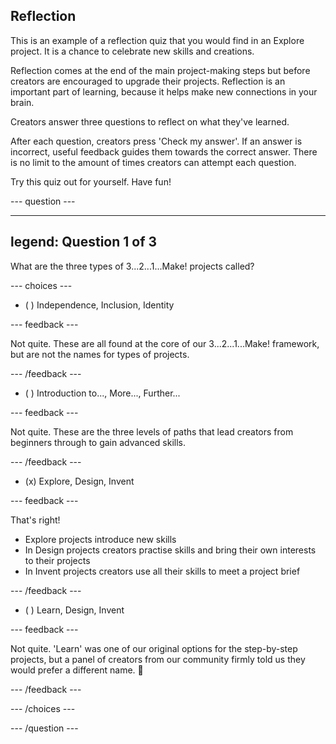 ## Reflection

This is an example of a reflection quiz that you would find in an Explore project. It is a chance to celebrate new skills and creations. 

Reflection comes at the end of the main project-making steps but before creators are encouraged to upgrade their projects. Reflection is an important part of learning, because it helps make new connections in your brain.

Creators answer three questions to reflect on what they've learned.

After each question, creators press 'Check my answer'. If an answer is incorrect, useful feedback guides them towards the correct answer. There is no limit to the amount of times creators can attempt each question.

Try this quiz out for yourself. Have fun!

--- question ---

---
legend: Question 1 of 3
---

What are the three types of 3...2...1...Make! projects called?

--- choices ---

- ( ) Independence, Inclusion, Identity

 --- feedback ---

Not quite. These are all found at the core of our 3...2...1...Make! framework, but are not the names for types of projects.

 --- /feedback ---

- ( ) Introduction to..., More..., Further... 

 --- feedback ---

Not quite. These are the three levels of paths that lead creators from beginners through to gain advanced skills. 

 --- /feedback ---

- (x) Explore, Design, Invent

 --- feedback ---

That's right! 
+ Explore projects introduce new skills
+ In Design projects creators practise skills and bring their own interests to their projects
+ In Invent projects creators use all their skills to meet a project brief

 --- /feedback ---

- ( ) Learn, Design, Invent

 --- feedback ---

Not quite. 'Learn' was one of our original options for the step-by-step projects, but a panel of creators from our community firmly told us they would prefer a different name. 🤣

 --- /feedback ---

--- /choices ---

--- /question ---
